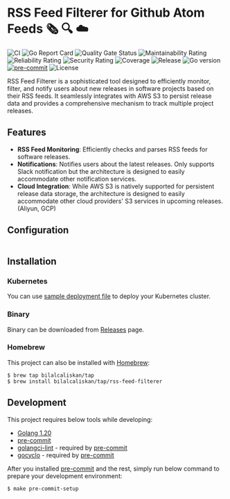 # RSS Feed Filterer for Github Atom Feeds :newspaper_roll: :mag: :cloud:
![CI](https://github.com/bilalcaliskan/rss-feed-filterer/workflows/CI/badge.svg?event=push)
![Go Report Card](https://goreportcard.com/badge/github.com/bilalcaliskan/rss-feed-filterer)
![Quality Gate Status](https://sonarcloud.io/api/project_badges/measure?project=bilalcaliskan_rss-feed-filterer&metric=alert_status)
![Maintainability Rating](https://sonarcloud.io/api/project_badges/measure?project=bilalcaliskan_rss-feed-filterer&metric=sqale_rating)
![Reliability Rating](https://sonarcloud.io/api/project_badges/measure?project=bilalcaliskan_rss-feed-filterer&metric=reliability_rating)
![Security Rating](https://sonarcloud.io/api/project_badges/measure?project=bilalcaliskan_rss-feed-filterer&metric=security_rating)
![Coverage](https://sonarcloud.io/api/project_badges/measure?project=bilalcaliskan_rss-feed-filterer&metric=coverage)
![Release](https://img.shields.io/github/release/bilalcaliskan/rss-feed-filterer.svg)
![Go version](https://img.shields.io/github/go-mod/go-version/bilalcaliskan/rss-feed-filterer)
[![pre-commit](https://img.shields.io/badge/pre--commit-enabled-brightgreen?logo=pre-commit)](https://github.com/pre-commit/pre-commit)
![License](https://img.shields.io/badge/License-Apache%202.0-blue.svg)

RSS Feed Filterer is a sophisticated tool designed to efficiently monitor, filter, and notify users about new releases in software projects based on their RSS feeds. It seamlessly integrates with AWS S3 to persist release data and provides a comprehensive mechanism to track multiple project releases.

## Features

- **RSS Feed Monitoring**: Efficiently checks and parses RSS feeds for software releases.
- **Notifications**: Notifies users about the latest releases. Only supports Slack notification but the architecture is designed to easily accommodate other notification services.
- **Cloud Integration**: While AWS S3 is natively supported for persistent release data storage, the architecture is designed to easily accommodate other cloud providers' S3 services in upcoming releases. (Aliyun, GCP)

## Configuration
```shell
```

## Installation
### Kubernetes
You can use [sample deployment file](deployments/sample_deployment.yaml) to deploy your Kubernetes cluster.

### Binary
Binary can be downloaded from [Releases](https://github.com/bilalcaliskan/rss-feed-filterer/releases) page.

### Homebrew
This project can also be installed with [Homebrew](https://brew.sh/):
```shell
$ brew tap bilalcaliskan/tap
$ brew install bilalcaliskan/tap/rss-feed-filterer
```

## Development
This project requires below tools while developing:
- [Golang 1.20](https://golang.org/doc/go1.20)
- [pre-commit](https://pre-commit.com/)
- [golangci-lint](https://golangci-lint.run/usage/install/) - required by [pre-commit](https://pre-commit.com/)
- [gocyclo](https://github.com/fzipp/gocyclo) - required by [pre-commit](https://pre-commit.com/)

After you installed [pre-commit](https://pre-commit.com/) and the rest, simply run below command to prepare your
development environment:
```shell
$ make pre-commit-setup
```

